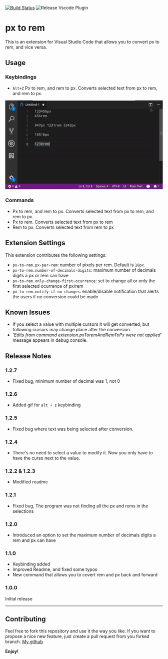 [![Build Status](https://travis-ci.org/sainoba/vscode-px-to-rem.svg?branch=master)](https://travis-ci.org/sainoba/vscode-px-to-rem)
![Release Vscode Plugin](https://github.com/sainoba/vscode-px-to-rem/workflows/Release%20Vscode%20Plugin/badge.svg)

# px to rem

This is an extension for Visual Studio Code that allows you to convert px to rem, and vice versa.

## Usage

### Keybindings
* `Alt+Z` Px to rem, and rem to px. Converts selected text from px to rem, and rem to px.

![](./imgs/alt_z.gif)
### Commands
* Px to rem, and rem to px. Converts selected text from px to rem, and rem to px.
* Px to rem. Converts selected text from px to rem
* Rem to px. Converts selected text from rem to px

## Extension Settings

This extension contributes the following settings:

* `px-to-rem.px-per-rem`: number of pixels per rem. Default is `16px`.
* `px-to-rem.number-of-decimals-digits`: maximum number of decimals digits a px or rem can have
* `px-to-rem.only-change-first-ocurrence`: set to change all or only the first selected ocurrence of px/rem
* `px-to-rem.notify-if-no-changes`: enable/disable notification that alerts the users if no conversion could be made

## Known Issues

* If you select a value with multiple cursors it will get converted, but following cursors may change place after the conversion.
* '_Edits from command extension.pxToremAndRemToPx were not applied_' message appears in debug console.

## Release Notes
### 1.2.7
* Fixed bug, minimum number of decimal was 1, not 0

### 1.2.6
* Added gif for `alt + z` keybinding

### 1.2.5
* Fixed bug where text was being selected after conversion.

### 1.2.4
* There's no need to select a value to modify it. Now you only have to have the curso next to the value.

### 1.2.2 & 1.2.3
* Modified readme

### 1.2.1
* Fixed bug, The program was not finding all the px and rems in the selections

### 1.2.0
* Introduced an option to set the maximum number of decimals digits a rem and px can have

### 1.1.0
* Keybinding added
* Improved Readme, and fixed some typos
* New command that allows you to covert rem and px back and forward

### 1.0.0
Initial release

-----------------------------------------------------------------------------------------------------------
## Contributing

Feel free to fork this repository and use it the way you like. If you want to propose a nice new feature, just create a pull request from you forked branch.
[My github](https://github.com/sainoba/vscode-px-to-rem)

**Enjoy!**  
